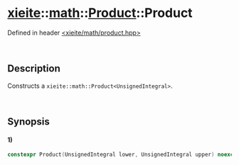 # [xieite](../../../../../../xieite.md)\:\:[math](../../../../../../math.md)\:\:[Product<UnsignedIntegral>](../../../../product.md)\:\:Product
Defined in header [<xieite/math/product.hpp>](../../../../../../../include/xieite/math/product.hpp)

&nbsp;

## Description
Constructs a `xieite::math::Product<UnsignedIntegral>`.

&nbsp;

## Synopsis
#### 1)
```cpp
constexpr Product(UnsignedIntegral lower, UnsignedIntegral upper) noexcept;
```
